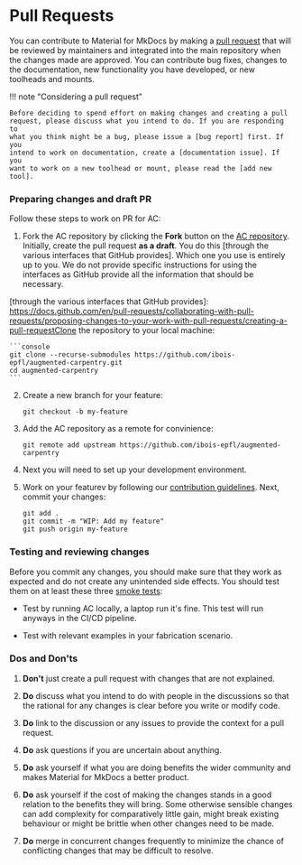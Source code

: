 # Pull Requests

You can contribute to Material for MkDocs by making a [pull request] that
will be reviewed by maintainers and integrated into the main repository when
the changes made are approved. You can contribute bug fixes, changes to the
documentation, new functionality you have developed, or new toolheads and mounts.

[pull request]: https://docs.github.com/en/pull-requests

!!! note "Considering a pull request"

    Before deciding to spend effort on making changes and creating a pull
    request, please discuss what you intend to do. If you are responding to
    what you think might be a bug, please issue a [bug report] first. If you
    intend to work on documentation, create a [documentation issue]. If you
    want to work on a new toolhead or mount, please read the [add new tool].

[bug report]: reporting-a-bug.md
[documentation issue]: reporting-a-docs-issue.md
[add new tool]: add-new-tool.md


### Preparing changes and draft PR


Follow these steps to work on PR for AC:

1. Fork the AC repository by clicking the **Fork** button on the [AC repository](https://github.com/ibois-epfl/augmented-carpentry). Initially, create the pull request **as a draft**. You do this [through the various interfaces that GitHub provides]. Which one you use is entirely up to you. We do not provide specific instructions for using the interfaces as GitHub provide all the information that should be necessary.

[through the various interfaces that GitHub provides]: https://docs.github.com/en/pull-requests/collaborating-with-pull-requests/proposing-changes-to-your-work-with-pull-requests/creating-a-pull-requestClone the repository to your local machine:

    ```console
    git clone --recurse-submodules https://github.com/ibois-epfl/augmented-carpentry.git
    cd augmented-carpentry
    ```

2. Create a new branch for your feature:

    ```console
    git checkout -b my-feature
    ```

3. Add the AC repository as a remote for convinience:

    ```console
    git remote add upstream https://github.com/ibois-epfl/augmented-carpentry
    ```

4. Next you will need to set up your development environment.

5. Work on your featurev by following our [contribution guidelines](../developer-guide/CONTRIBUTING.md). Next, commit your changes:

    ```console
    git add .
    git commit -m "WIP: Add my feature"
    git push origin my-feature
    ```

### Testing and reviewing changes

Before you commit any changes, you should make sure that they work as expected
and do not create any unintended side effects. You should test them on at least
these three [smoke tests]:

- Test by running AC locally, a laptop run it's fine. This test will run anyways in the CI/CD pipeline.

- Test with relevant examples in your fabrication scenario.

[smoke tests]: https://en.wikipedia.org/wiki/Smoke_testing_(software)


### Dos and Don'ts

1. **Don't** just create a pull request with changes that are not explained.

2. **Do** discuss what you intend to do with people in the discussions so that the
   rational for any changes is clear before you write or modify code.

3. **Do** link to the discussion or any issues to provide the context for a pull
   request.

4. **Do** ask questions if you are uncertain about anything.

5. **Do** ask yourself if what you are doing benefits the wider community and
   makes Material for MkDocs a better product.

6. **Do** ask yourself if the cost of making the changes stands in a good
   relation to the benefits they will bring. Some otherwise sensible changes can
   add complexity for comparatively little gain, might break existing behaviour
   or might be brittle when other changes need to be made.

7. **Do** merge in concurrent changes frequently to minimize the chance of
   conflicting changes that may be difficult to resolve.
